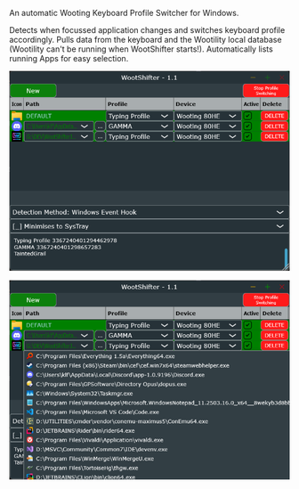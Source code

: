 An automatic Wooting Keyboard Profile Switcher for Windows. 

Detects when focussed application changes and switches keyboard profile accordingly. Pulls data from the keyboard and the Wootility local database (Wootility can't be running when WootShifter starts!). Automatically lists running Apps for easy selection.

![alt text](Media/WS1.1.png)

![alt text](Media/WS1.1dropdown.png)


